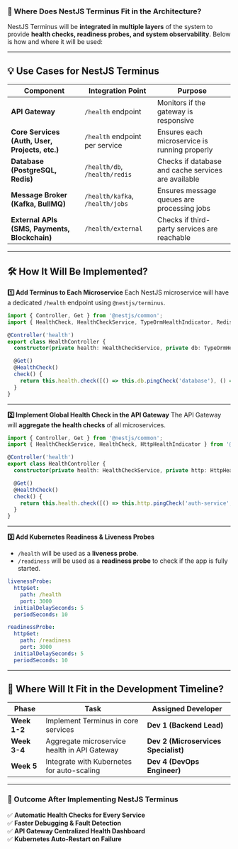 ### **📌 Where Does NestJS Terminus Fit in the Architecture?**

NestJS Terminus will be **integrated in multiple layers** of the system to provide **health checks, readiness probes, and system observability**. Below is how and where it will be used:

---

## **💡 Use Cases for NestJS Terminus**

| **Component**                                  | **Integration Point**           | **Purpose**                                         |
| ---------------------------------------------- | ------------------------------- | --------------------------------------------------- |
| **API Gateway**                                | `/health` endpoint              | Monitors if the gateway is responsive               |
| **Core Services (Auth, User, Projects, etc.)** | `/health` endpoint per service  | Ensures each microservice is running properly       |
| **Database (PostgreSQL, Redis)**               | `/health/db`, `/health/redis`   | Checks if database and cache services are available |
| **Message Broker (Kafka, BullMQ)**             | `/health/kafka`, `/health/jobs` | Ensures message queues are processing jobs          |
| **External APIs (SMS, Payments, Blockchain)**  | `/health/external`              | Checks if third-party services are reachable        |

---

## **🛠️ How It Will Be Implemented?**

**1️⃣ Add Terminus to Each Microservice**
Each NestJS microservice will have a dedicated `/health` endpoint using `@nestjs/terminus`.

```typescript
import { Controller, Get } from '@nestjs/common';
import { HealthCheck, HealthCheckService, TypeOrmHealthIndicator, RedisHealthIndicator } from '@nestjs/terminus';

@Controller('health')
export class HealthController {
  constructor(private health: HealthCheckService, private db: TypeOrmHealthIndicator, private redis: RedisHealthIndicator) {}

  @Get()
  @HealthCheck()
  check() {
    return this.health.check([() => this.db.pingCheck('database'), () => this.redis.pingCheck('redis')]);
  }
}
```

---

**2️⃣ Implement Global Health Check in the API Gateway**
The API Gateway will **aggregate the health checks** of all microservices.

```typescript
import { Controller, Get } from '@nestjs/common';
import { HealthCheckService, HealthCheck, HttpHealthIndicator } from '@nestjs/terminus';

@Controller('health')
export class HealthController {
  constructor(private health: HealthCheckService, private http: HttpHealthIndicator) {}

  @Get()
  @HealthCheck()
  check() {
    return this.health.check([() => this.http.pingCheck('auth-service', 'http://auth-service/health'), () => this.http.pingCheck('project-service', 'http://project-service/health'), () => this.http.pingCheck('database', 'http://database/health')]);
  }
}
```

---

**3️⃣ Add Kubernetes Readiness & Liveness Probes**

- `/health` will be used as a **liveness probe**.
- `/readiness` will be used as a **readiness probe** to check if the app is fully started.

```yaml
livenessProbe:
  httpGet:
    path: /health
    port: 3000
  initialDelaySeconds: 5
  periodSeconds: 10

readinessProbe:
  httpGet:
    path: /readiness
    port: 3000
  initialDelaySeconds: 5
  periodSeconds: 10
```

---

## **📌 Where Will It Fit in the Development Timeline?**

| **Phase**    | **Task**                                     | **Assigned Developer**               |
| ------------ | -------------------------------------------- | ------------------------------------ |
| **Week 1-2** | Implement Terminus in core services          | **Dev 1 (Backend Lead)**             |
| **Week 3-4** | Aggregate microservice health in API Gateway | **Dev 2 (Microservices Specialist)** |
| **Week 5**   | Integrate with Kubernetes for auto-scaling   | **Dev 4 (DevOps Engineer)**          |

---

### **🚀 Outcome After Implementing NestJS Terminus**

✅ **Automatic Health Checks for Every Service**  
✅ **Faster Debugging & Fault Detection**  
✅ **API Gateway Centralized Health Dashboard**  
✅ **Kubernetes Auto-Restart on Failure**
